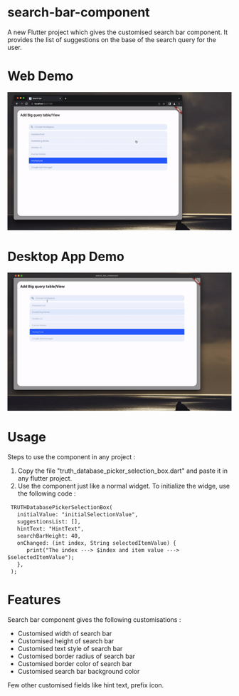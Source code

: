 # search-bar-component

A new Flutter project which gives the customised search bar component. 
It provides the list of suggestions on the base of the search query for the user.

# Web Demo

![](https://github.com/zahidshaikh9013/search-bar-component/blob/main/demo/web_demo.gif)

# Desktop App Demo

![](https://github.com/zahidshaikh9013/search-bar-component/blob/main/demo/desktop_app_demo.gif)

# Usage

Steps to use the component in any project : 
1. Copy the file "truth_database_picker_selection_box.dart" and paste it in any flutter project.
2. Use the component just like a normal widget. To initialize the widge, use the following code : 
  ```
   TRUTHDatabasePickerSelectionBox(
     initialValue: "initialSelectionValue",
     suggestionsList: [],
     hintText: "HintText",
     searchBarHeight: 40,
     onChanged: (int index, String selectedItemValue) {
        print("The index ---> $index and item value ---> $selectedItemValue");
     },
   );
  ```

# Features

Search bar component gives the following customisations : 

- Customised width of search bar
- Customised height of search bar
- Customised text style of search bar
- Customised border radius of search bar
- Customised border color of search bar
- Customised search bar background color

Few other customised fields like hint text, prefix icon.
